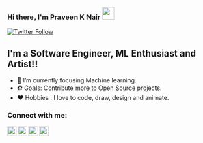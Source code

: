 ### Hi there, I'm Praveen K Nair <img src="https://github.com/TheDudeThatCode/TheDudeThatCode/blob/master/Assets/Hi.gif" width="29px">

[![Twitter Follow](https://img.shields.io/twitter/follow/Praveenknair9?color=1DA1F2&logo=twitter&style=for-the-badge)](https://twitter.com/Praveenknair9)

## I'm a Software Engineer, ML Enthusiast and Artist!!

- 🤖 I’m currently focusing Machine learning.
- ⚽ Goals: Contribute more to Open Source projects.
- ♥️ Hobbies : I love to code, draw, design and animate. 

### Connect with me:

[<img align="left" alt="Clipnade | YouTube" width="22px" src="https://cdn.exclaimer.com/Handbook%20Images/youtube-icon_128x128.png?_ga=2.249967744.727856217.1608210626-1148049237.1608210626" />][youtube]
[<img align="left" alt="Praveen K Nair | Twitter" width="22px" src="https://cdn.exclaimer.com/Handbook%20Images/twitter-icon_128x128.png?_ga=2.52393007.727856217.1608210626-1148049237.1608210626" />][twitter]
[<img align="left" alt="Praveen K Nair | LinkedIn" width="22px" src="https://cdn.exclaimer.com/Handbook%20Images/linkedin-icon_128x128.png?_ga=2.249967744.727856217.1608210626-1148049237.1608210626" />][linkedin]
[<img align="left" alt="Praveen K Nair | Instagram" width="22px" src="https://cdn.exclaimer.com/Handbook%20Images/instagram-icon_128x128.png?_ga=2.208027412.727856217.1608210626-1148049237.1608210626"/>][instagram]

<br />

[twitter]: https://twitter.com/Praveenknair9
[youtube]: https://youtube.com/c/ClipnadeAnimation
[instagram]: https://www.instagram.com/praveen007k/
[linkedin]: https://www.linkedin.com/in/praveen-k-nair-8a9460190

